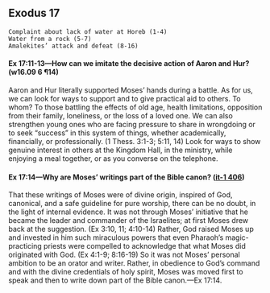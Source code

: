 ## Exodus 17

```
Complaint about lack of water at Horeb (1-4)
Water from a rock (5-7)
Amalekites’ attack and defeat (8-16)
```

#### Ex 17:11-13​—How can we imitate the decisive action of Aaron and Hur? (w16.09 6 ¶14)

Aaron and Hur literally supported Moses’ hands during a battle. As for us, we can look for ways to support and to give practical aid to others. To whom? To those battling the effects of old age, health limitations, opposition from their family, loneliness, or the loss of a loved one. We can also strengthen young ones who are facing pressure to share in wrongdoing or to seek “success” in this system of things, whether academically, financially, or professionally. (1 Thess. 3:1-3; 5:11, 14) Look for ways to show genuine interest in others at the Kingdom Hall, in the ministry, while enjoying a meal together, or as you converse on the telephone.

#### Ex 17:14​—Why are Moses’ writings part of the Bible canon? ([it-1 406](https://www.jw.org/en/library/books/Insight-on-the-Scriptures/Canon/#p6))

That these writings of Moses were of divine origin, inspired of God, canonical, and a safe guideline for pure worship, there can be no doubt, in the light of internal evidence. It was not through Moses’ initiative that he became the leader and commander of the Israelites; at first Moses drew back at the suggestion. (Ex 3:10, 11; 4:10-14) Rather, God raised Moses up and invested in him such miraculous powers that even Pharaoh’s magic-practicing priests were compelled to acknowledge that what Moses did originated with God. (Ex 4:1-9; 8:16-19) So it was not Moses’ personal ambition to be an orator and writer. Rather, in obedience to God’s command and with the divine credentials of holy spirit, Moses was moved first to speak and then to write down part of the Bible canon.​—Ex 17:14.
